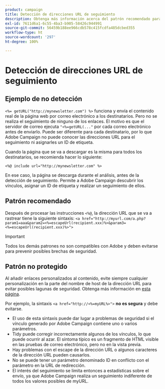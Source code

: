 ```yaml
---
product: campaign
title: Detección de direcciones URL de seguimiento
description: Obtenga más información acerca del patrón recomendado para rastrear direcciones URL
exl-id: 7611d6a1-6c55-4ba3-b905-58426c944991
source-git-commit: 56459b188ee966cdb578c415fcdfa485dcbed355
workflow-type: ht
source-wordcount: '297'
ht-degree: 100%

---
```


# Detección de direcciones URL de seguimiento

## Ejemplo de no detección

`<%= getURL("http://mynewsletter.com") %>` funciona y envía el contenido real de la página web por correo electrónico a los destinatarios. Pero no se realiza el seguimiento de ninguno de los enlaces. El motivo es que el servidor de correo ejecuta `"<%=getURL(..."` por cada correo electrónico antes de enviarlo. Puede ser diferente para cada destinatario, por lo que Adobe Campaign no puede conocer las direcciones URL para el seguimiento ni asignarles un ID de etiqueta.

Cuando la página que se va a descargar es la misma para todos los destinatarios, se recomienda hacer lo siguiente:

`<%@ include url="http://mynewsletter.com" %>`

En ese caso, la página se descarga durante el análisis, antes de la detección de seguimiento. Permite a Adobe Campaign descubrir los vínculos, asignar un ID de etiqueta y realizar un seguimiento de ellos.

## Patrón recomendado

Después de procesar las instrucciones `<%@`, la dirección URL que se va a rastrear tiene la siguiente sintaxis: `<a href="http://myurl.com/a.php?param1=aaa&param2=<%=escapeUrl(recipient.xxx)%>&param3=<%=escapeUrl(recipient.xxx)%>">`

>[!IMPORTANT]
>
>Todos los demás patrones no son compatibles con Adobe y deben evitarse para prevenir posibles brechas de seguridad.

## Patrón no protegido

Al añadir enlaces personalizados al contenido, evite siempre cualquier personalización en la parte del nombre de host de la dirección URL para evitar posibles lagunas de seguridad. Obtenga más información en [esta página](../../installation/using/privacy.md#url-personalization).

Por ejemplo, la sintaxis `<a href="http://<%=myURL%>">` **no es segura** y debe evitarse.

* El uso de esta sintaxis puede dar lugar a problemas de seguridad si el vínculo generado por Adobe Campaign contiene uno o varios parámetros.
* Tidy puede corregir incorrectamente algunos de los vínculos, lo que puede ocurrir al azar. El síntoma típico es un fragmento de HTML visible en las pruebas de correo electrónico, pero no en la vista previa.
* Hay problemas con el escape de la dirección URL o algunos caracteres de la dirección URL pueden causarlos.
* No se puede tener un parámetro denominado ID en conflicto con el parámetro en la URL de redirección.
* El interés del seguimiento se limita entonces a estadísticas sobre el envío, ya que Adobe Campaign realiza un seguimiento indiferente de todos los valores posibles de myURL.
